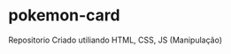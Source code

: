 # pokemon-card

Repositorio Criado utiliando HTML, CSS, JS (Manipulação)


<a href="https://imgur.com/Udg36pW"><img src="https://i.imgur.com/Udg36pW.png" title="" /></a>
